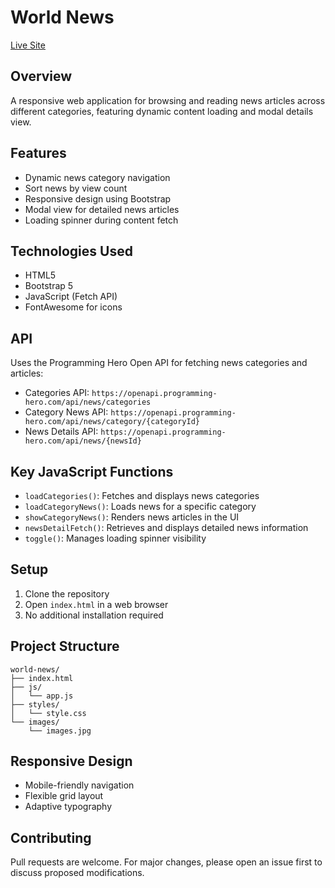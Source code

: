 # World News

[Live Site](https://world-news-rakibul58.netlify.app/)

## Overview
A responsive web application for browsing and reading news articles across different categories, featuring dynamic content loading and modal details view.

## Features
- Dynamic news category navigation
- Sort news by view count
- Responsive design using Bootstrap
- Modal view for detailed news articles
- Loading spinner during content fetch

## Technologies Used
- HTML5
- Bootstrap 5
- JavaScript (Fetch API)
- FontAwesome for icons

## API
Uses the Programming Hero Open API for fetching news categories and articles:
- Categories API: `https://openapi.programming-hero.com/api/news/categories`
- Category News API: `https://openapi.programming-hero.com/api/news/category/{categoryId}`
- News Details API: `https://openapi.programming-hero.com/api/news/{newsId}`

## Key JavaScript Functions
- `loadCategories()`: Fetches and displays news categories
- `loadCategoryNews()`: Loads news for a specific category
- `showCategoryNews()`: Renders news articles in the UI
- `newsDetailFetch()`: Retrieves and displays detailed news information
- `toggle()`: Manages loading spinner visibility

## Setup
1. Clone the repository
2. Open `index.html` in a web browser
3. No additional installation required

## Project Structure
```
world-news/
├── index.html
├── js/
│   └── app.js
├── styles/
│   └── style.css
└── images/
    └── images.jpg
```

## Responsive Design
- Mobile-friendly navigation
- Flexible grid layout
- Adaptive typography

## Contributing
Pull requests are welcome. For major changes, please open an issue first to discuss proposed modifications.
